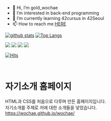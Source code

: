 - 👋 Hi, I’m gold_wochae
- 👀 I’m interested in back-end programming
- 🌱 I’m currently learning 42cursus in 42Seoul
- 📫 How to reach me [HERE](https://wochae.github.io/wochae/)



[![github stats](https://github-readme-stats.vercel.app/api?username=wochae&show_icons=true&hide_border=true)](https://github.com/wochae)
[![Top Langs](https://github-readme-stats.vercel.app/api/top-langs/?username=wochae&layout=compact)](https://github.com/wochae)

<a href="" target="_blank"><img src="https://img.shields.io/badge/JAVA-007396?style=flat-square&logo=Java&logoColor=white"/></a>
<a href="" target="_blank"><img src="https://img.shields.io/badge/C-A8B9CC?style=flat-square&logo=C&logoColor=white"/></a>
<a href="" target="_blank"><img src="https://img.shields.io/badge/Kotlin-0095D5?style=flat-square&logo=Kotlin&logoColor=white"/></a>
<a href="" target="_blank"><img src="https://img.shields.io/badge/Android-3DDC84?style=flat-square&logo=Android&logoColor=white"/></a>


[![Hits](https://hits.seeyoufarm.com/api/count/incr/badge.svg?url=https%3A%2F%2Fgithub.com%2Fwochae&count_bg=%2379C83D&title_bg=%23555555&icon=&icon_color=%23E7E7E7&title=hits&edge_flat=false)](https://hits.seeyoufarm.com)
<!---
wochae/wochae is a ✨ special ✨ repository because its `README.md` (this file) appears on your GitHub profile.
You can click the Preview link to take a look at your changes.
--->

</br>

<!-- ![wochae's GitHub stats](https://github-readme-stats.vercel.app/api?username=wochae&theme=radical&show_icons=true)  -->
<!-- [![Solved.ac프로필](http://mazassumnida.wtf/api/v2/generate_badge?boj=wochae)](https://solved.ac/wochae) -->


# 자기소개 홈페이지

HTML과 CSS를 처음으로 다루며 만든 홈페이지입니다.  
자기소개를 주제로 저에 대한 소개들을 넣었습니다.
https://wochae.github.io/wochae/

